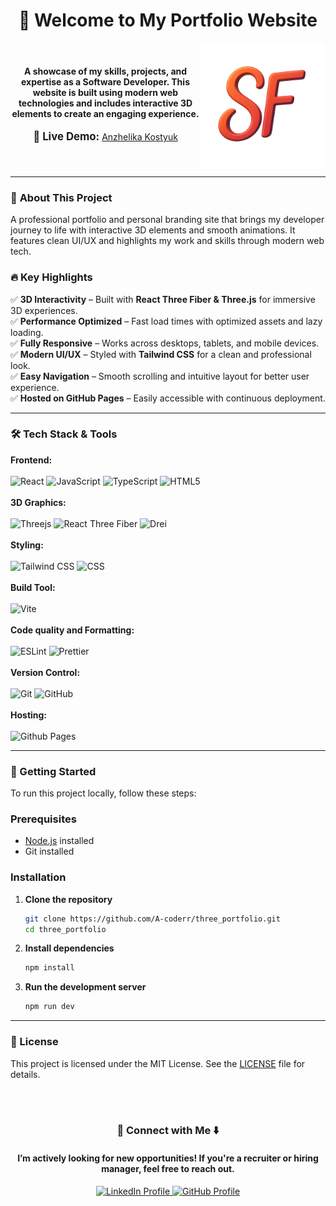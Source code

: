 <div align="center"> 
   <h1>👋 Welcome to My Portfolio Website</h1>
    </div>

<div align="center">
  <img src="public/logo.png" alt="Logo" width="200" align="right"/>
   &nbsp;&nbsp;&nbsp;&nbsp;
  <h4>
    A showcase of my skills, projects, and expertise as a Software Developer.  
    This website is built using modern web technologies and includes interactive 3D elements to create an engaging experience.
  </h4>
  <p>
    <span style="font-size: 1.2em; font-weight: bold;">🔗 Live Demo:</span>
    <a href="https://a-coderr.github.io/portfolio-website/" target="_blank">
      Anzhelika Kostyuk
    </a>
  </p>
</div>

<br clear="both">

<hr/>

### 🎯 **About This Project**
A professional portfolio and personal branding site that brings my developer journey to life with interactive 3D elements and smooth animations. It features clean UI/UX and highlights my work and skills through modern web tech.

### 🔥 **Key Highlights**
✅ **3D Interactivity** – Built with **React Three Fiber & Three.js** for immersive 3D experiences.  
✅ **Performance Optimized** – Fast load times with optimized assets and lazy loading.  
✅ **Fully Responsive** – Works across desktops, tablets, and mobile devices.  
✅ **Modern UI/UX** – Styled with **Tailwind CSS** for a clean and professional look.  
✅ **Easy Navigation** – Smooth scrolling and intuitive layout for better user experience.  
✅ **Hosted on GitHub Pages** – Easily accessible with continuous deployment.

---

### 🛠️ **Tech Stack & Tools**

**Frontend:**<br/><br/>
![React](https://img.shields.io/badge/react-%2320232a.svg?style=for-the-badge&logo=react&logoColor=%2361DAFB)
![JavaScript](https://img.shields.io/badge/javascript-%23323330.svg?style=for-the-badge&logo=javascript&logoColor=%23F7DF1E)
![TypeScript](https://img.shields.io/badge/typescript-%23007ACC.svg?style=for-the-badge&logo=typescript&logoColor=white)
![HTML5](https://img.shields.io/badge/html5-%23E34F26.svg?style=for-the-badge&logo=html5&logoColor=white)
<br/><br/>**3D Graphics:**<br/><br/>
![Threejs](https://img.shields.io/badge/threejs-black?style=for-the-badge&logo=three.js&logoColor=white)
![React Three Fiber](https://img.shields.io/badge/React%20Three%20Fiber-6e42c1?style=for-the-badge&logo=three.js&logoColor=white)
![Drei](https://img.shields.io/badge/Drei-4A90E2?style=for-the-badge)
<br/><br/>**Styling:**<br/><br/>
![Tailwind CSS](https://img.shields.io/badge/Tailwind_CSS-38B2AC?style=for-the-badge&logo=tailwind-css&logoColor=white)
![CSS](https://img.shields.io/badge/CSS-1572B6?style=for-the-badge&logo=css3&logoColor=white)
<br/><br/>**Build Tool:**<br/><br/>
![Vite](https://img.shields.io/badge/vite-%23646CFF.svg?style=for-the-badge&logo=vite&logoColor=white)
<br/><br/>**Code quality and Formatting:**<br/><br/>
![ESLint](https://img.shields.io/badge/ESLint-4B3263?style=for-the-badge&logo=eslint&logoColor=white)
![Prettier](https://img.shields.io/badge/prettier-%23F7B93E.svg?style=for-the-badge&logo=prettier&logoColor=black)
<br/><br/>**Version Control:**<br/><br/>
![Git](https://img.shields.io/badge/Git-F05032?style=for-the-badge&logo=git&logoColor=white)
![GitHub](https://img.shields.io/badge/GitHub-181717?style=for-the-badge&logo=github&logoColor=white)
<br/><br/>**Hosting:**<br/><br/>
![Github Pages](https://img.shields.io/badge/github%20pages-121013?style=for-the-badge&logo=github&logoColor=white)

---

### 🚀 Getting Started
To run this project locally, follow these steps:

### Prerequisites
- [Node.js](https://nodejs.org/) installed
- Git installed

### Installation
1. **Clone the repository**
   ```sh
   git clone https://github.com/A-coderr/three_portfolio.git
   cd three_portfolio
   ```
2. **Install dependencies**
   ```sh
   npm install
   ```
3. **Run the development server**
   ```sh
   npm run dev
   ```
---

### 📜 License
This project is licensed under the MIT License. See the [LICENSE](LICENSE) file for details.

<br/><br/>

<div align="center"> 
   <h3>📩 Connect with Me ⬇️</h3>
   <h4>I’m actively looking for new opportunities! If you're a recruiter or hiring manager, feel free to reach out.</h4>
   <a href="https://www.linkedin.com/in/anzhelikakostyuk/" target="_blank">
     <img src="https://img.shields.io/badge/LinkedIn-anzhelikakostyuk-0077B5?style=for-the-badge&logo=linkedin&logoColor=white" alt="LinkedIn Profile">
   </a>
   <a href="https://github.com/A-coderr" target="_blank">
     <img src="https://img.shields.io/badge/GitHub-A--coderr-181717?style=for-the-badge&logo=github&logoColor=white" alt="GitHub Profile">
   </a>
</div>
